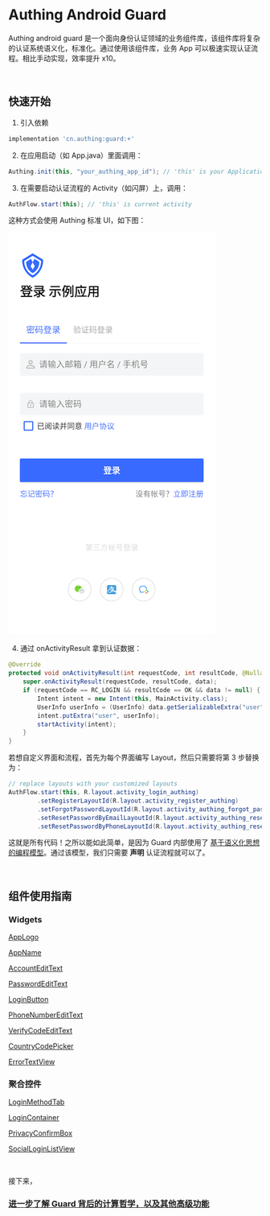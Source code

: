 # Authing Android Guard

Authing android guard 是一个面向身份认证领域的业务组件库，该组件库将复杂的认证系统语义化，标准化。通过使用该组件库，业务 App 可以极速实现认证流程。相比手动实现，效率提升 x10。

<br>

## 快速开始

1. 引入依赖

```groovy
implementation 'cn.authing:guard:+'
```

2. 在应用启动（如 App.java）里面调用：

```java
Authing.init(this, "your_authing_app_id"); // 'this' is your Application or initial activity
```

3. 在需要启动认证流程的 Activity（如闪屏）上，调用：

```java
AuthFlow.start(this); // 'this' is current activity
```

这种方式会使用 Authing 标准 UI，如下图：

![](./images/authing_login.png)

4. 通过 onActivityResult 拿到认证数据：

```java
@Override
protected void onActivityResult(int requestCode, int resultCode, @Nullable Intent data) {
    super.onActivityResult(requestCode, resultCode, data);
    if (requestCode == RC_LOGIN && resultCode == OK && data != null) {
        Intent intent = new Intent(this, MainActivity.class);
        UserInfo userInfo = (UserInfo) data.getSerializableExtra("user");
        intent.putExtra("user", userInfo);
        startActivity(intent);
    }
}
```

若想自定义界面和流程，首先为每个界面编写 Layout，然后只需要将第 3 步替换为：

```java
// replace layouts with your customized layouts
AuthFlow.start(this, R.layout.activity_login_authing)
        .setRegisterLayoutId(R.layout.activity_register_authing)
        .setForgotPasswordLayoutId(R.layout.activity_authing_forgot_password)
        .setResetPasswordByEmailLayoutId(R.layout.activity_authing_reset_password_by_email)
        .setResetPasswordByPhoneLayoutId(R.layout.activity_authing_reset_password_by_phone);
```

这就是所有代码！之所以能如此简单，是因为 Guard 内部使用了 [基于语义化思想的编程模型](./topics/design.md)。通过该模型，我们只需要 **声明** 认证流程就可以了。

<br>

## 组件使用指南

### Widgets

[AppLogo](./hc_app_logo.md)

[AppName](./hc_app_name.md)

[AccountEditText](./hc_account_edit_text.md)

[PasswordEditText](./hc_password_edit_text.md)

[LoginButton](./hc_login_button.md)

[PhoneNumberEditText](./hc_phone_number_edit_text.md)

[VerifyCodeEditText](./hc_verify_code_edit_text.md)

[CountryCodePicker](./hc_country_code_picker.md)

[ErrorTextView](./hc_error_text_view.md)

### 聚合控件

[LoginMethodTab](./hc_login_method_tab.md)

[LoginContainer](./hc_login_container.md)

[PrivacyConfirmBox](./hc_privacy_confirm_box.md)

[SocialLoginListView](./hc_social_login_list_view.md)

<br>

接下来，

### [进一步了解 Guard 背后的计算哲学，以及其他高级功能](./topics/index.md)


